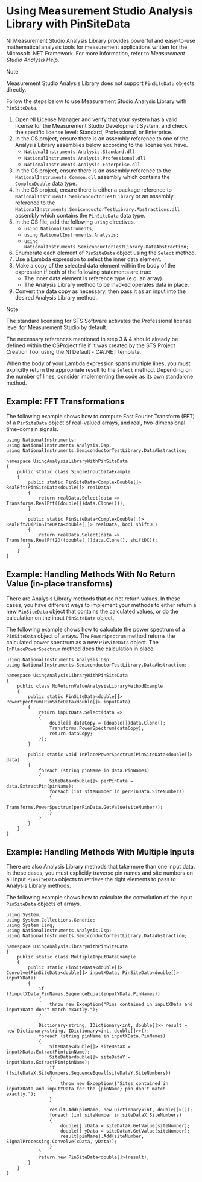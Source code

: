 # Using Measurement Studio Analysis Library with PinSiteData

NI Measurement Studio Analysis Library provides powerful and easy-to-use mathematical analysis tools for measurement applications written for the Microsoft .NET Framework. For more information, refer to *Measurement Studio Analysis Help*.

> [!NOTE]
> Measurement Studio Analysis Library does not support `PinSiteData` objects directly.

Follow the steps below to use Measurement Studio Analysis Library with `PinSiteData`.

1. Open NI License Manager and verify that your system has a valid license for the Measurement Studio Development System, and check the specific license level: Standard, Professional, or Enterprise.
2. In the CS project, ensure there is an assembly reference to one of the Analysis Library assemblies below according to the license you have.
   - `NationalInstruments.Analysis.Standard.dll`
   - `NationalInstruments.Analysis.Professional.dll`
   - `NationalInstruments.Analysis.Enterprise.dll`
3. In the CS project, ensure there is an assembly reference to the `NationalInstruments.Common.dll` assembly which contains the `ComplexDouble` data type.
4. In the CS project, ensure there is either a package reference to `NationalInstruments.SemiconductorTestLibrary` or an assembly reference to the `NationalInstruments.SemiconductorTestLibrary.Abstractions.dll` assembly which contains the `PinSiteData` data type.
5. In the CS file, add the following `using` directives.
   - `using NationalInstruments;`
   - `using NationalInstruments.Analysis;`
   - `using NationalInstruments.SemiconductorTestLibrary.DataAbstraction;`
6. Enumerate each element of `PinSiteData` object using the `Select` method.
7. Use a Lambda expression to select the inner data element.
8. Make a copy of the selected data element within the body of the expression if both of the following statements are true:
   - The inner data element is reference type (e.g. an array).
   - The Analysis Library method to be invoked operates data in place.
9. Convert the data copy as necessary, then pass it as an input into the desired Analysis Library method..

> [!NOTE]
> The standard licensing for STS Software activates the Professional license level for Measurement Studio by default.
>
> The necessary references mentioned in step 3 & 4 should already be defined within the CSProject file if it was created by the STS Project Creation Tool using the NI Default - C#/.NET template.
>
> When the body of your Lambda expression spans multiple lines, you must explicitly return the appropriate result to the `Select` method. Depending on the number of lines, consider implementing the code as its own standalone method.

## Example: FFT Transformations
The following example shows how to compute Fast Fourier Transform (FFT) of a `PinSiteData` object of real-valued arrays, and real, two-dimensional time-domain signals.
```
using NationalInstruments;
using NationalInstruments.Analysis.Dsp;
using NationalInstruments.SemiconductorTestLibrary.DataAbstraction;

namespace UsingAnalysisLibraryWithPinSiteData
{
    public static class SingleInputDataExample
    {
        public static PinSiteData<ComplexDouble[]> RealFft(PinSiteData<double[]> realData)
        {
            return realData.Select(data => Transforms.RealFft((double[])data.Clone()));
        }

        public static PinSiteData<ComplexDouble[,]> RealFft2D(PinSiteData<double[,]> realData, bool shiftDC)
        {
            return realData.Select(data => Transforms.RealFft2D((double[,])data.Clone(), shiftDC));
        }
    }
}
```

## Example: Handling Methods With No Return Value (in-place transforms)
There are Analysis Library methods that do not return values. In these cases, you have different ways to implement your methods to either return a new `PinSiteData` object that contains the calculated values, or do the calculation on the input `PinSiteData` object.

The following example shows how to calculate the power spectrum of a `PinSiteData` object of arrays. The `PowerSpectrum` method returns the calculated power spectrum as a new `PinSiteData` object. The `InPlacePowerSpectrum` method does the calculation in place.
```
using NationalInstruments.Analysis.Dsp;
using NationalInstruments.SemiconductorTestLibrary.DataAbstraction;

namespace UsingAnalysisLibraryWithPinSiteData
{
    public class NoReturnValueAnalysisLibraryMethodExample
    {
        public static PinSiteData<double[]> PowerSpectrum(PinSiteData<double[]> inputData)
        {
            return inputData.Select(data =>
            {
                double[] dataCopy = (double[])data.Clone();
                Transforms.PowerSpectrum(dataCopy);
                return dataCopy;
            });
        }

        public static void InPlacePowerSpectrum(PinSiteData<double[]> data)
        {
            foreach (string pinName in data.PinNames)
            {
                SiteData<double[]> perPinData = data.ExtractPin(pinName);
                foreach (int siteNumber in perPinData.SiteNumbers)
                {
                    Transforms.PowerSpectrum(perPinData.GetValue(siteNumber));
                }
            }
        }
    }
}
```

## Example: Handling Methods With Multiple Inputs
There are also Analysis Library methods that take more than one input data. In these cases, you must explicitly traverse pin names and site numbers on all input `PinSiteData` objects to retrieve the right elements to pass to Analysis Library methods.

The following example shows how to calculate the convolution of the input `PinSiteData` objects of arrays.
```
using System;
using System.Collections.Generic;
using System.Linq;
using NationalInstruments.Analysis.Dsp;
using NationalInstruments.SemiconductorTestLibrary.DataAbstraction;

namespace UsingAnalysisLibraryWithPinSiteData
{
    public static class MultipleInputDataExample
    {
        public static PinSiteData<double[]> Convolve(PinSiteData<double[]> inputXData, PinSiteData<double[]> inputYData)
        {
            if (!inputXData.PinNames.SequenceEqual(inputYData.PinNames))
            {
                throw new Exception("Pins contained in inputXData and inputYData don't match exactly.");
            }

            Dictionary<string, IDictionary<int, double[]>> result = new Dictionary<string, IDictionary<int, double[]>>();
            foreach (string pinName in inputXData.PinNames)
            {
                SiteData<double[]> siteDataX = inputXData.ExtractPin(pinName);
                SiteData<double[]> siteDataY = inputYData.ExtractPin(pinName);
                if (!siteDataX.SiteNumbers.SequenceEqual(siteDataY.SiteNumbers))
                {
                    throw new Exception($"Sites contained in inputXData and inputYData for the {pinName} pin don't match exactly.");
                }

                result.Add(pinName, new Dictionary<int, double[]>());
                foreach (int siteNumber in siteDataX.SiteNumbers)
                {
                    double[] xData = siteDataX.GetValue(siteNumber);
                    double[] yData = siteDataY.GetValue(siteNumber);
                    result[pinName].Add(siteNumber, SignalProcessing.Convolve(xData, yData));
                }
            }
            return new PinSiteData<double[]>(result);
        }
    }
}
```